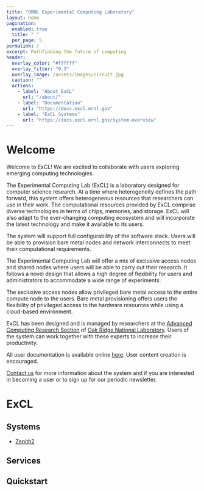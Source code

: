 ```yaml
---
title: "ORNL Experimental Computing Laboratory"
layout: home
pagination:
  enabled: true
  title: " "
  per_page: 5
permalink: /
excerpt: Pathfinding the future of computing
header:
  overlay_color: "#ffffff"
  overlay_filter: "0.3"
  overlay_image: /assets/images/circuit.jpg
  caption: ""
  actions:
    - label: "About ExCL"
      url: "/about/"
    - label: "Documentation"
      url: "https://docs.excl.ornl.gov"
    - label: "ExCL Systems"
      url: "https://docs.excl.ornl.gov/system-overview"
---
```


# Welcome

Welcome to ExCL! We are excited to collaborate with users exploring emerging computing technologies.

The Experimental Computing Lab (ExCL) is a laboratory designed for computer science research. At a time where heterogeneity defines the path forward, this system offers heterogeneous resources that researchers can use in their work. The computational resources provided by ExCL comprise diverse technologies in terms of chips, memories, and storage. ExCL will also adapt to the ever-changing computing ecosystem and will incorporate the latest technology and make it available to its users.

The system will support full configurability of the software stack. Users will be able to provision bare metal nodes and network interconnects to meet their computational requirements.

The Experimental Computing Lab will offer a mix of exclusive access nodes and shared nodes where users will be able to carry out their research. It follows a novel design that allows a high degree of flexibility for users and administrators to accommodate a wide range of experiments.

The exclusive access nodes allow privileged bare metal access to the entire compute node to the users. Bare metal provisioning offers users the flexibility of privileged access to the hardware resources while using a cloud-based environment.

ExCL has been designed and is managed by researchers at the [Advanced Computing Research Section](https://www.ornl.gov/section/advanced-computing-systems-research) of [Oak Ridge National Laboratory](http://www.ornl.gov/). Users of the system can work together with these experts to increase their productivity.

All user documentation is available online [here](https://docs.excl.ornl.gov/).  User content creation is encouraged.

[Contact us](mailto:excl-help@ornl.gov) for more information about the system and if you are interested in becoming a user or to sign up for our periodic newsletter.

<html>
<body>

<style>
.markmap > svg {
  width: 100%;
  height: 300px;
}
</style>

<div class="markmap">

# ExCL

## Systems <!-- markmap: foldAll -->

- [Zenith2](https://docs.excl.ornl.gov/system-overview/zenith#zenith-2)

## Services

## Quickstart

</div>
</body>
<script src="https://cdn.jsdelivr.net/npm/markmap-autoloader"></script>
</html>
